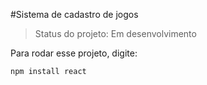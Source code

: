 #Sistema de cadastro de jogos

> Status do projeto: Em desenvolvimento

Para rodar esse projeto, digite:

```
npm install react
```
